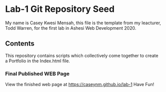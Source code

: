 # Lab-1 Git Repository Seed

My name is Casey Kwesi Mensah, this file is the template from my leacturer, Todd Warren, for the first lab in Ashesi Web Development 2020.

## Contents

This repository contains scripts which collectively come together to create a Portfolio in the Index.html file. 

### Final Published WEB Page
View the finished web page at https://caseynm.github.io/lab-1 
Have Fun!